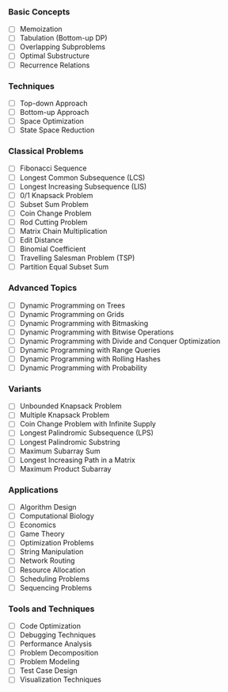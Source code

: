 ### Basic Concepts

- [ ] Memoization
- [ ] Tabulation (Bottom-up DP)
- [ ] Overlapping Subproblems
- [ ] Optimal Substructure
- [ ] Recurrence Relations

### Techniques

- [ ] Top-down Approach
- [ ] Bottom-up Approach
- [ ] Space Optimization
- [ ] State Space Reduction

### Classical Problems

- [ ] Fibonacci Sequence
- [ ] Longest Common Subsequence (LCS)
- [ ] Longest Increasing Subsequence (LIS)
- [ ] 0/1 Knapsack Problem
- [ ] Subset Sum Problem
- [ ] Coin Change Problem
- [ ] Rod Cutting Problem
- [ ] Matrix Chain Multiplication
- [ ] Edit Distance
- [ ] Binomial Coefficient
- [ ] Travelling Salesman Problem (TSP)
- [ ] Partition Equal Subset Sum

### Advanced Topics

- [ ] Dynamic Programming on Trees
- [ ] Dynamic Programming on Grids
- [ ] Dynamic Programming with Bitmasking
- [ ] Dynamic Programming with Bitwise Operations
- [ ] Dynamic Programming with Divide and Conquer Optimization
- [ ] Dynamic Programming with Range Queries
- [ ] Dynamic Programming with Rolling Hashes
- [ ] Dynamic Programming with Probability

### Variants

- [ ] Unbounded Knapsack Problem
- [ ] Multiple Knapsack Problem
- [ ] Coin Change Problem with Infinite Supply
- [ ] Longest Palindromic Subsequence (LPS)
- [ ] Longest Palindromic Substring
- [ ] Maximum Subarray Sum
- [ ] Longest Increasing Path in a Matrix
- [ ] Maximum Product Subarray

### Applications

- [ ] Algorithm Design
- [ ] Computational Biology
- [ ] Economics
- [ ] Game Theory
- [ ] Optimization Problems
- [ ] String Manipulation
- [ ] Network Routing
- [ ] Resource Allocation
- [ ] Scheduling Problems
- [ ] Sequencing Problems

### Tools and Techniques

- [ ] Code Optimization
- [ ] Debugging Techniques
- [ ] Performance Analysis
- [ ] Problem Decomposition
- [ ] Problem Modeling
- [ ] Test Case Design
- [ ] Visualization Techniques
